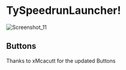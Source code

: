 # TySpeedrunLauncher!

![Screenshot_11](https://github.com/Senashu/TySpeedrunLauncher/assets/118660067/e61d0a87-a5fa-4f61-bddf-158acc2c82ad)

## Buttons

Thanks to xMcacutt for the updated Buttons
